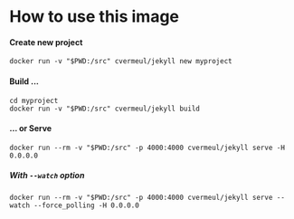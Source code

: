 # How to use this image

#### Create new project

    docker run -v "$PWD:/src" cvermeul/jekyll new myproject
  
#### Build ...
    cd myproject
    docker run -v "$PWD:/src" cvermeul/jekyll build

#### ... or Serve
    docker run --rm -v "$PWD:/src" -p 4000:4000 cvermeul/jekyll serve -H 0.0.0.0

##### With `--watch` option

    docker run --rm -v "$PWD:/src" -p 4000:4000 cvermeul/jekyll serve --watch --force_polling -H 0.0.0.0
